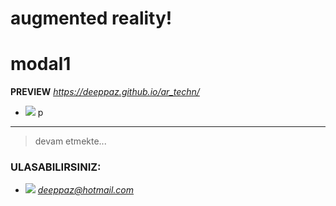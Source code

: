 # augmented reality!

# modal1

**PREVIEW** 
*https://deeppaz.github.io/ar_techn/*

- ![](https://serving.photos.photobox.com/1228994700bd5f6eef1c1a0f8b2d0d52ecd1cc739558b7c77462df2bfc7a079c8055b73b.jpg) p

------------------------------------------------------
> devam etmekte...

### ULASABILIRSINIZ:
- ![](http://icons.iconarchive.com/icons/iconsmind/outline/48/Mail-icon.png) *deeppaz@hotmail.com*
